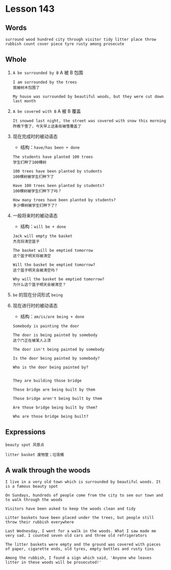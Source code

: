 # Lesson 143

## Words

```
surround wood hundred city through visitor tidy litter place throw rubbish count cover piece tyre rusty among prosecute
```

## Whole

1. `A be surrounded by B` A 被 B 包围

   ```
   I am surrounded by the trees
   我被树木包围了

   My house was surrounded by beautiful woods, but they were cut down last month
   ```

2. `A be covered with B` A 被 B 覆盖

   ```
   It snowed last night, the street was covered with snow this morning
   昨晚下雪了，今天早上这条街被雪覆盖了
   ```

3. 现在完成时的被动语态

   - 结构：`have/has been + done`

   ```
   The students have planted 100 trees
   学生们种了100棵树

   100 trees have been planted by students
   100棵树被学生们种下了

   Have 100 trees been planted by students?
   100棵树被学生们种下了吗？

   How many trees have been planted by students?
   多少棵树被学生们种下了?
   ```

4. 一般将来时的被动语态

   - 结构：`will be + done`

   ```
   Jack will empty the basket
   杰克将清空篮子

   The basket will be emptied tomorrow
   这个篮子明天将被清空

   Will the basket be emptied tomorrow?
   这个篮子明天会被清空吗？

   Why will the basket be emptied tomorrow?
   为什么这个篮子明天会被清空？
   ```

5. `be` 的现在分词形式 `being`

6. 现在进行时的被动语态

   - 结构：`am/is/are being + done`

   ```
   Somebody is painting the door

   The door is being painted by somebody
   这个门正在被某人上漆

   The door isn't being painted by somebody

   Is the door being painted by somebody?

   Who is the door being painted by?


   They are building those bridge

   Those bridge are being built by them

   Those bridge aren't being built by them

   Are those bridge being built by them?

   Who are those bridge being built?
   ```

## Expressions

```
beauty spot 风景点

litter basket 废物筐；垃圾桶
```

## A walk through the woods

```
I live in a very old town which is surrounded by beautiful woods. It is a famous beauty spot

On Sundays, hundreds of people come from the city to see our town and to walk through the woods

Visitors have been asked to keep the woods clean and tidy

Litter baskets have been placed under the trees, but people still throw their rubbish everywhere

Last Wednesday, I went for a walk in the woods. What I saw made me very sad. I counted seven old cars and three old refrigerators

The litter baskets were empty and the ground was covered with pieces of paper, cigarette ends, old tyres, empty bottles and rusty tins

Among the rubbish, I found a sign which said, 'Anyone who leaves litter in these woods will be prosecuted!'
```
